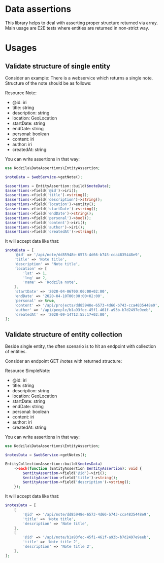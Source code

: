 # Data assertions

This library helps to deal with asserting proper structure returned via array. Main usage are E2E tests where entities 
are returned in non-strict way.

# Usages

## Validate structure of single entity

Consider an example: There is a webservice which returns a single note.
Structure of the note should be as follows:

Resource Note:
- @id: iri
- title: string
- description: string
- location: GeoLocation
- startDate: string
- endDate: string
- personal: boolean
- content: iri
- author: iri
- createdAt: string

You can write assertions in that way:
```php
use Kodzila\DataAssertions\EntityAssertion;

$noteData = $webService->getNote();

$assertions = EntityAssertion::build($noteData);
$assertions->field('@id')->iri();
$assertions->field('title')->string();
$assertions->field('description')->string();
$assertions->field('location')->entity();
$assertions->field('startDate')->string();
$assertions->field('endDate')->string();
$assertions->field('personal')->bool();
$assertions->field('content')->iri();
$assertions->field('author')->iri();
$assertions->field('createdAt')->string();
```

It will accept data like that:
```php
$noteData = [
    '@id' => '/api/note/dd85948e-6573-4d66-b743-cca4835448e9',
    'title' => 'Note title',
    'description' => 'Note title',
    'location' => [
        'lat' => 1,
        'lng' => 2,
        'name' => 'Kodzila note',
    ],
    'startDate' => '2020-04-06T00:00:00+02:00',
    'endDate' => '2020-04-10T00:00:00+02:00',
    'personal' => true,
    'content' => '/api/projects/dd85948e-6573-4d66-b743-cca4835448e9',
    'author' => '/api/people/b1a93fec-45f1-461f-a93b-b7d2497e9eeb',
    'createdAt' => '2020-09-14T12:55:17+02:00',
];
```

## Validate structure of entity collection
Beside single entity, the often scenario is to hit an endpoint with collection of entities.

Consider an endpoint GET /notes with returned structure:

Resource SimpleNote:
- @id: iri
- title: string
- description: string
- location: GeoLocation
- startDate: string
- endDate: string
- personal: boolean
- content: iri
- author: iri
- createdAt: string

You can write assertions in that way:
```php
use Kodzila\DataAssertions\EntityAssertion;

$notesData = $webService->getNotes();

EntityCollectionAssertion::build($notesData)
    ->each(function (EntityAssertion $entityAssertion): void {
        $entityAssertion->field('@id')->iri();
        $entityAssertion->field('title')->string();
        $entityAssertion->field('description')->string();
    });
```

It will accept data like that:
```php
$notesData = [
    [
        '@id' => '/api/note/dd85948e-6573-4d66-b743-cca4835448e9',
        'title' => 'Note title',
        'description' => 'Note title',
    ],
    [
        '@id' => '/api/note/b1a93fec-45f1-461f-a93b-b7d2497e9eeb',
        'title' => 'Note title 2',
        'description' => 'Note title 2',
    ],
];
```
